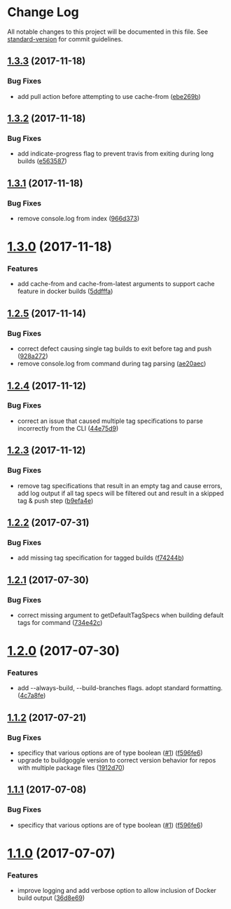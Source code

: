 # Change Log

All notable changes to this project will be documented in this file. See [standard-version](https://github.com/conventional-changelog/standard-version) for commit guidelines.

<a name="1.3.3"></a>
## [1.3.3](https://github.com/npm-wharf/dockyard/compare/v1.3.2...v1.3.3) (2017-11-18)


### Bug Fixes

* add pull action before attempting to use cache-from ([ebe269b](https://github.com/npm-wharf/dockyard/commit/ebe269b))



<a name="1.3.2"></a>
## [1.3.2](https://github.com/npm-wharf/dockyard/compare/v1.3.1...v1.3.2) (2017-11-18)


### Bug Fixes

* add indicate-progress flag to prevent travis from exiting during long builds ([e563587](https://github.com/npm-wharf/dockyard/commit/e563587))



<a name="1.3.1"></a>
## [1.3.1](https://github.com/npm-wharf/dockyard/compare/v1.3.0...v1.3.1) (2017-11-18)


### Bug Fixes

* remove console.log from index ([966d373](https://github.com/npm-wharf/dockyard/commit/966d373))



<a name="1.3.0"></a>
# [1.3.0](https://github.com/npm-wharf/dockyard/compare/v1.2.5...v1.3.0) (2017-11-18)


### Features

* add cache-from and cache-from-latest arguments to support cache feature in docker builds ([5ddfffa](https://github.com/npm-wharf/dockyard/commit/5ddfffa))



<a name="1.2.5"></a>
## [1.2.5](https://github.com/npm-wharf/dockyard/compare/v1.2.4...v1.2.5) (2017-11-14)


### Bug Fixes

* correct defect causing single tag builds to exit before tag and push ([928a272](https://github.com/npm-wharf/dockyard/commit/928a272))
* remove console.log from command during tag parsing ([ae20aec](https://github.com/npm-wharf/dockyard/commit/ae20aec))



<a name="1.2.4"></a>
## [1.2.4](https://github.com/npm-wharf/dockyard/compare/v1.2.3...v1.2.4) (2017-11-12)


### Bug Fixes

* correct an issue that caused multiple tag specifications to parse incorrectly from the CLI ([44e75d9](https://github.com/npm-wharf/dockyard/commit/44e75d9))



<a name="1.2.3"></a>
## [1.2.3](https://github.com/npm-wharf/dockyard/compare/v1.2.2...v1.2.3) (2017-11-12)


### Bug Fixes

* remove tag specifications that result in an empty tag and cause errors, add log output if all tag specs will be filtered out and result in a skipped tag & push step ([b9efa4e](https://github.com/npm-wharf/dockyard/commit/b9efa4e))



<a name="1.2.2"></a>
## [1.2.2](https://github.com/npm/dockyard/compare/v1.2.1...v1.2.2) (2017-07-31)


### Bug Fixes

* add missing tag specification for tagged builds ([f74244b](https://github.com/npm/dockyard/commit/f74244b))



<a name="1.2.1"></a>
## [1.2.1](https://github.com/npm/dockyard/compare/v1.2.0...v1.2.1) (2017-07-30)


### Bug Fixes

* correct missing argument to getDefaultTagSpecs when building default tags for command ([734e42c](https://github.com/npm/dockyard/commit/734e42c))



<a name="1.2.0"></a>
# [1.2.0](https://github.com/npm/dockyard/compare/v1.1.2...v1.2.0) (2017-07-30)


### Features

* add --always-build, --build-branches flags. adopt standard formatting. ([4c7a8fe](https://github.com/npm/dockyard/commit/4c7a8fe))



<a name="1.1.2"></a>
## [1.1.2](https://github.com/npm/dockyard/compare/v1.1.0...v1.1.2) (2017-07-21)


### Bug Fixes

* specificy that various options are of type boolean ([#1](https://github.com/npm/dockyard/issues/1)) ([f596fe6](https://github.com/npm/dockyard/commit/f596fe6))
* upgrade to buildgoggle version to correct version behavior for repos with multiple package files ([1912d70](https://github.com/npm/dockyard/commit/1912d70))



<a name="1.1.1"></a>
## [1.1.1](https://github.com/npm/dockyard/compare/v1.1.0...v1.1.1) (2017-07-08)


### Bug Fixes

* specificy that various options are of type boolean ([#1](https://github.com/npm/dockyard/issues/1)) ([f596fe6](https://github.com/npm/dockyard/commit/f596fe6))



<a name="1.1.0"></a>
# [1.1.0](https://github.com/npm/dockyard/compare/v1.0.0...v1.1.0) (2017-07-07)


### Features

* improve logging and add verbose option to allow inclusion of Docker build output ([36d8e69](https://github.com/npm/dockyard/commit/36d8e69))
